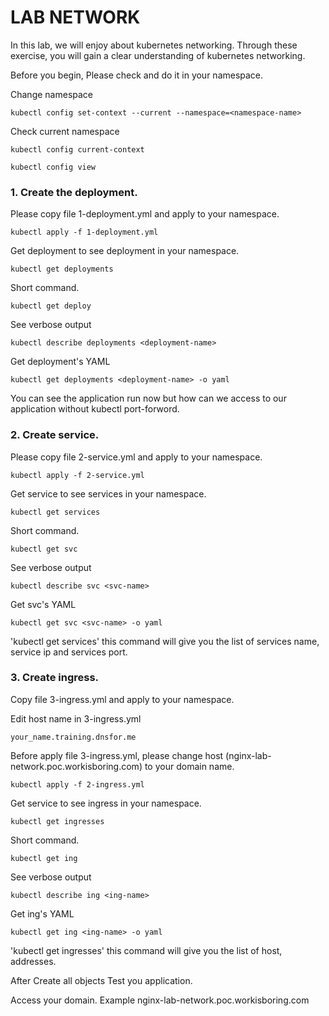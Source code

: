 # LAB NETWORK
In this lab, we will enjoy about kubernetes networking. Through these exercise, you will gain a clear understanding of kubernetes networking.

Before you begin, Please check and do it in your namespace.

Change namespace 

```
kubectl config set-context --current --namespace=<namespace-name>
```
Check current namespace
```
kubectl config current-context

kubectl config view
```

### 1. Create the deployment.
Please copy file 1-deployment.yml and apply to your namespace.
```
kubectl apply -f 1-deployment.yml
```
Get deployment to see deployment in your namespace.
```
kubectl get deployments
```
Short command.
```
kubectl get deploy
```
See verbose output
```
kubectl describe deployments <deployment-name>
```
Get deployment's YAML
```
kubectl get deployments <deployment-name> -o yaml
```
You can see the application run now but how can we access to our application without kubectl port-forword.

### 2. Create service.
Please copy file 2-service.yml and apply to your namespace.
```
kubectl apply -f 2-service.yml
```
Get service to see services in your namespace.
```
kubectl get services
```
Short command.
```
kubectl get svc
```
See verbose output
```
kubectl describe svc <svc-name>
```
Get svc's YAML
```
kubectl get svc <svc-name> -o yaml
```
'kubectl get services' this command will give you the list of services name, service ip and services port.

### 3. Create ingress.
Copy file 3-ingress.yml and apply to your namespace.

Edit host name in 3-ingress.yml
```
your_name.training.dnsfor.me
```

Before apply file 3-ingress.yml, please change host (nginx-lab-network.poc.workisboring.com) to your domain name.
```
kubectl apply -f 2-ingress.yml
```
Get service to see ingress in your namespace.
```
kubectl get ingresses
```
Short command.
```
kubectl get ing
```
See verbose output
```
kubectl describe ing <ing-name>
```
Get ing's YAML
```
kubectl get ing <ing-name> -o yaml
```
'kubectl get ingresses' this command will give you the list of host, addresses.


After Create all objects Test you application.

Access your domain.
Example 
nginx-lab-network.poc.workisboring.com 



